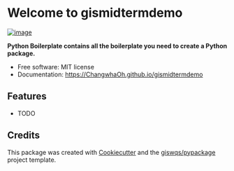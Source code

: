 # Welcome to gismidtermdemo


[![image](https://img.shields.io/pypi/v/gismidtermdemo.svg)](https://pypi.python.org/pypi/gismidtermdemo)


**Python Boilerplate contains all the boilerplate you need to create a Python package.**


-   Free software: MIT license
-   Documentation: <https://ChangwhaOh.github.io/gismidtermdemo>
    

## Features

-   TODO

## Credits

This package was created with [Cookiecutter](https://github.com/cookiecutter/cookiecutter) and the [giswqs/pypackage](https://github.com/giswqs/pypackage) project template.
